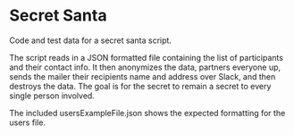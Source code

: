 # Secret Santa
Code and test data for a secret santa script. 

The script reads in a JSON formatted file containing 
the list of participants and their contact info. It
then anonymizes the data, partners everyone up, sends
the mailer their recipients name and address over Slack,
and then destroys the data. The goal is for the secret
to remain a secret to every single person involved.

The included usersExampleFile.json shows the expected
formatting for the users file.
